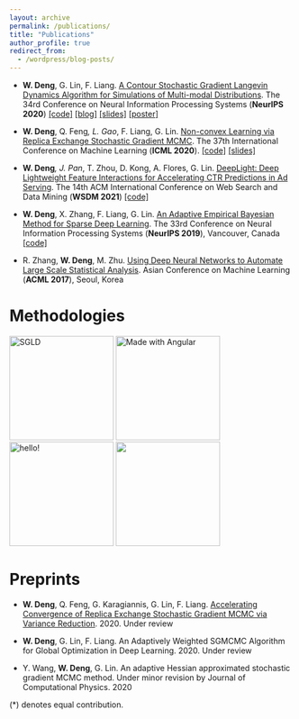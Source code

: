 ```yaml
---
layout: archive
permalink: /publications/
title: "Publications"
author_profile: true
redirect_from:
  - /wordpress/blog-posts/
---
```




* **W. Deng**, G. Lin, F. Liang. [A Contour Stochastic Gradient Langevin Dynamics Algorithm for Simulations of Multi-modal Distributions](https://arxiv.org/pdf/2010.09800.pdf). The 34rd Conference on Neural Information Processing Systems (**NeurIPS 2020**) [\[code\]](https://github.com/WayneDW/Contour-Stochastic-Gradient-Langevin-Dynamics) [\[blog\]](https://waynedw.github.io/posts/CSGLD/) [\[slides\]](https://github.com/WayneDW/Contour-Stochastic-Gradient-Langevin-Dynamics/blob/master/figures/slides.pdf) [\[poster\]](https://github.com/WayneDW/Contour-Stochastic-Gradient-Langevin-Dynamics/blob/master/figures/CSGLD_poster.pdf)

<!---  [\[知乎\]](https://zhuanlan.zhihu.com/p/267633636) -->

<!---  [\[video\]](https://nips.cc/virtual/2020/public/poster_b5b8c484824d8a06f4f3d570bc420313.html)  -->


* **W. Deng**, Q. Feng<sup>*</sup>, L. Gao<sup>*</sup>, F. Liang, G. Lin. [Non-convex Learning via Replica Exchange Stochastic Gradient MCMC](https://arxiv.org/pdf/2008.05367.pdf). The 37th International Conference on Machine Learning (**ICML 2020**). [\[code\]](https://github.com/gaoliyao/Replica_Exchange_Stochastic_Gradient_MCMC) [\[slides\]](https://icml.cc/media/Slides/icml/2020/virtual(no-parent)-16-15-00UTC-6023-non-convex_lear.pdf)


* **W. Deng**<sup>*</sup>, J. Pan<sup>*</sup>, T. Zhou, D. Kong, A. Flores, G. Lin. [DeepLight: Deep Lightweight Feature Interactions for Accelerating CTR Predictions in Ad Serving](https://arxiv.org/pdf/2002.06987.pdf). The 14th ACM International Conference on Web Search and Data Mining (**WSDM 2021**) [\[code\]](https://github.com/WayneDW/DeepLight_Deep-Lightweight-Feature-Interactions)

* **W. Deng**, X. Zhang, F. Liang, G. Lin. [An Adaptive Empirical Bayesian Method for Sparse Deep Learning](https://arxiv.org/pdf/1910.10791.pdf). The 33rd Conference on Neural Information Processing Systems (**NeurIPS 2019**), Vancouver, Canada [\[code\]](https://github.com/WayneDW/Bayesian-Sparse-Deep-Learning)

* R. Zhang, **W. Deng**, M. Zhu. [Using Deep Neural Networks to Automate Large Scale Statistical Analysis](https://arxiv.org/pdf/1708.03027.pdf). Asian Conference on Machine Learning (**ACML 2017**), Seoul, Korea


Methodologies
======
<p float="left">
  <img src="/images/CSGLD/SGLD.gif" width="185" title="SGLD"/>
  <img src="/images/CSGLD/cycSGLD.gif" width="185" alt="Made with Angular" title="Angular" />
  <img src="/images/CSGLD/reSGLD.gif" width="185" alt="hello!" title="adam solomon's hello"/>
  <img src="/images/CSGLD/CSGLD.gif" width="185" />
</p>



Preprints
======


* **W. Deng**, Q. Feng, G. Karagiannis, G. Lin, F. Liang. [Accelerating Convergence of Replica Exchange Stochastic Gradient MCMC via Variance Reduction](https://arxiv.org/pdf/2010.01084.pdf). 2020. Under review

* **W. Deng**, G. Lin, F. Liang. An Adaptively Weighted SGMCMC Algorithm for Global Optimization in Deep Learning. 2020. Under review

* Y. Wang, **W. Deng**, G. Lin. An adaptive Hessian approximated stochastic gradient MCMC method. Under minor revision by Journal of Computational Physics. 2020

<!--- * Y. Wang, **W. Deng**, G. Lin. Bayesian Sparse Learning with Preconditioned Stochastic Gradient MCMC and its Applications. Under minor revision by Journal of Computational Physics. 2020 -->

(*) denotes equal contribution.

